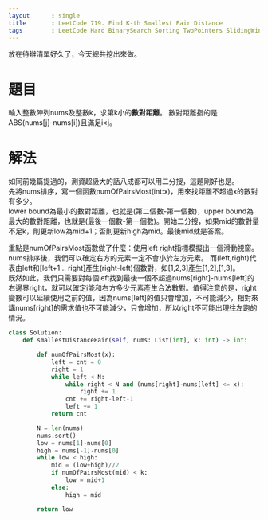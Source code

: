 ```yaml
---
layout      : single
title       : LeetCode 719. Find K-th Smallest Pair Distance
tags 		: LeetCode Hard BinarySearch Sorting TwoPointers SlidingWindow
---
```

放在待辦清單好久了，今天總共挖出來做。

# 題目
輸入整數陣列nums及整數k，求第k小的**數對距離**。 
數對距離指的是ABS(nums[j]-nums[i])且滿足i<j。

# 解法
如同前幾篇提過的，測資超級大的話八成都可以用二分搜，這題剛好也是。  
先將nums排序，寫一個函數numOfPairsMost(int:x)，用來找距離不超過x的數對有多少。  
lower bound為最小的數對距離，也就是(第二個數-第一個數)，upper bound為最大的數對距離，也就是(最後一個數-第一個數)。開始二分搜，如果mid的數對量不足k，則更新low為mid+1；否則更新high為mid。最後mid就是答案。  

重點是numOfPairsMost函數做了什麼：使用left right指標模擬出一個滑動視窗。  
nums排序後，我們可以確定右方的元素一定不會小於左方元素。
而(left,right)代表由left和[left+1 .. right]產生(right-left)個數對，如[1,2,3]產生[1,2],[1,3]。  
既然如此，我們只需要對每個left找到最後一個不超過nums[right]-nums[left]的右邊界right，就可以確定i能和右方多少元素產生合法數對。值得注意的是，right變數可以延續使用之前的值，因為nums[left]的值只會增加，不可能減少，相對來講nums[right]的需求值也不可能減少，只會增加，所以right不可能出現往左跑的情況。

```python
class Solution:
    def smallestDistancePair(self, nums: List[int], k: int) -> int:

        def numOfPairsMost(x):
            left = cnt = 0
            right = 1
            while left < N:
                while right < N and (nums[right]-nums[left] <= x):
                    right += 1
                cnt += right-left-1
                left += 1
            return cnt

        N = len(nums)
        nums.sort()
        low = nums[1]-nums[0]
        high = nums[-1]-nums[0]
        while low < high:
            mid = (low+high)//2
            if numOfPairsMost(mid) < k:
                low = mid+1
            else:
                high = mid

        return low

```
